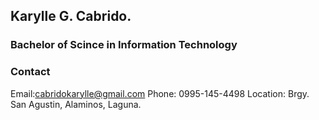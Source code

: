 ## Karylle G. Cabrido.

### Bachelor of Scince in Information Technology

### Contact
Email:cabridokarylle@gmail.com
Phone: 0995-145-4498
Location: Brgy. San Agustin, Alaminos, Laguna.
